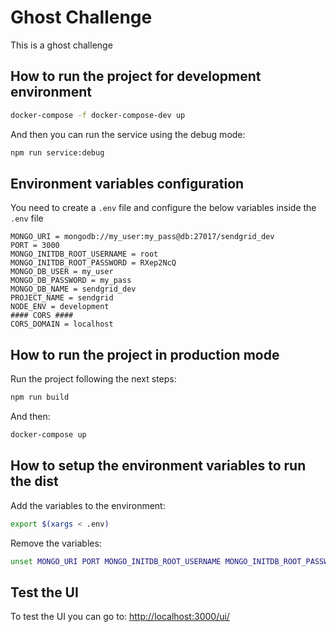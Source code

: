 # Ghost Challenge

This is a ghost challenge

## How to run the project for development environment

```bash
docker-compose -f docker-compose-dev up
```

And then you can run the service using the debug mode:

```bash
npm run service:debug
```

## Environment variables configuration

You need to create a `.env` file and configure the below variables inside the `.env` file

```.env
MONGO_URI = mongodb://my_user:my_pass@db:27017/sendgrid_dev
PORT = 3000
MONGO_INITDB_ROOT_USERNAME = root
MONGO_INITDB_ROOT_PASSWORD = RXep2NcQ
MONGO_DB_USER = my_user
MONGO_DB_PASSWORD = my_pass
MONGO_DB_NAME = sendgrid_dev
PROJECT_NAME = sendgrid
NODE_ENV = development
#### CORS ####
CORS_DOMAIN = localhost
```

## How to run the project in production mode

Run the project following the next steps:

```bash
npm run build
```

And then:

```bash
docker-compose up
```

## How to setup the environment variables to run the dist

Add the variables to the environment:

```bash
export $(xargs < .env)
```

Remove the variables:

```bash
unset MONGO_URI PORT MONGO_INITDB_ROOT_USERNAME MONGO_INITDB_ROOT_PASSWORD MONGO_DB_USER MONGO_DB_PASSWORD MONGO_DB_NAME PROJECT_NAME CORS_DOMAIN NODE_ENV
```

## Test the UI

To test the UI you can go to: [http://localhost:3000/ui/](http://localhost:3000/ui/)
